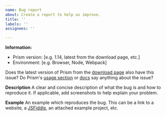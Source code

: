 ```yaml
---
name: Bug report
about: Create a report to help us improve.
title: ''
labels: ''
assignees: ''

---
```


**Information:**
- Prism version: [e.g. 1.14, latest from the download page, etc.]
- Environment: [e.g. Browser, Node, Webpack]

Does the latest version of Prism from the [download page](https://prismjs.com/download.html) also have this issue?
Do Prism's [usage section](https://prismjs.com/index.html#basic-usage) or [docs](https://prismjs.com/extending.html) say anything about the issue?

**Description**
A clear and concise description of what the bug is and how to reproduce it.
If applicable, add screenshots to help explain your problem.

**Example**
An example which reproduces the bug. This can be a link to a website, a [JSFiddle](https://jsfiddle.net/), an attached example project, etc.
